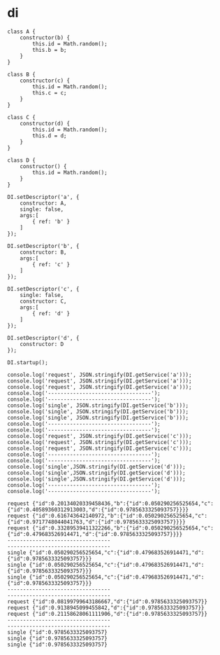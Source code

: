 # di
    class A {
        constructor(b) {
            this.id = Math.random();
            this.b = b;
        }
    }

    class B {
        constructor(c) {
            this.id = Math.random();
            this.c = c;
        }
    }

    class C {
        constructor(d) {
            this.id = Math.random();
            this.d = d;
        }
    }

    class D {
        constructor() {
            this.id = Math.random();
        }
    }
    
    DI.setDescriptor('a', {
        constructor: A,
        single: false,
        args:[
            { ref: 'b' }
        ]
    });

    DI.setDescriptor('b', {
        constructor: B,
        args:[
            { ref: 'c' }
        ]
    });

    DI.setDescriptor('c', {
        single: false,
        constructor: C,
        args:[
            { ref: 'd' }
        ]
    });

    DI.setDescriptor('d', {
        constructor: D
    });

    DI.startup();

    console.log('request', JSON.stringify(DI.getService('a')));
    console.log('request', JSON.stringify(DI.getService('a')));
    console.log('request', JSON.stringify(DI.getService('a')));
    console.log('---------------------------------');
    console.log('---------------------------------');
    console.log('single', JSON.stringify(DI.getService('b')));
    console.log('single', JSON.stringify(DI.getService('b')));
    console.log('single', JSON.stringify(DI.getService('b')));
    console.log('---------------------------------');
    console.log('---------------------------------');
    console.log('request', JSON.stringify(DI.getService('c')));
    console.log('request', JSON.stringify(DI.getService('c')));
    console.log('request', JSON.stringify(DI.getService('c')));
    console.log('---------------------------------');
    console.log('---------------------------------');
    console.log('single',JSON.stringify(DI.getService('d')));
    console.log('single',JSON.stringify(DI.getService('d')));
    console.log('single',JSON.stringify(DI.getService('d')));
    console.log('---------------------------------');
    console.log('---------------------------------');
    
    request {"id":0.20134020339458436,"b":{"id":0.050290256525654,"c":{"id":0.40589360312913003,"d":{"id":0.9785633325093757}}}}
    request {"id":0.616743642140972,"b":{"id":0.050290256525654,"c":{"id":0.9717748044041763,"d":{"id":0.9785633325093757}}}}
    request {"id":0.33289539411322266,"b":{"id":0.050290256525654,"c":{"id":0.479683526914471,"d":{"id":0.9785633325093757}}}}
    ---------------------------------
    ---------------------------------
    single {"id":0.050290256525654,"c":{"id":0.479683526914471,"d":{"id":0.9785633325093757}}}
    single {"id":0.050290256525654,"c":{"id":0.479683526914471,"d":{"id":0.9785633325093757}}}
    single {"id":0.050290256525654,"c":{"id":0.479683526914471,"d":{"id":0.9785633325093757}}}
    ---------------------------------
    ---------------------------------
    request {"id":0.08199799643186667,"d":{"id":0.9785633325093757}}
    request {"id":0.9138945099455842,"d":{"id":0.9785633325093757}}
    request {"id":0.21158628061111906,"d":{"id":0.9785633325093757}}
    ---------------------------------
    ---------------------------------
    single {"id":0.9785633325093757}
    single {"id":0.9785633325093757}
    single {"id":0.9785633325093757}
    
